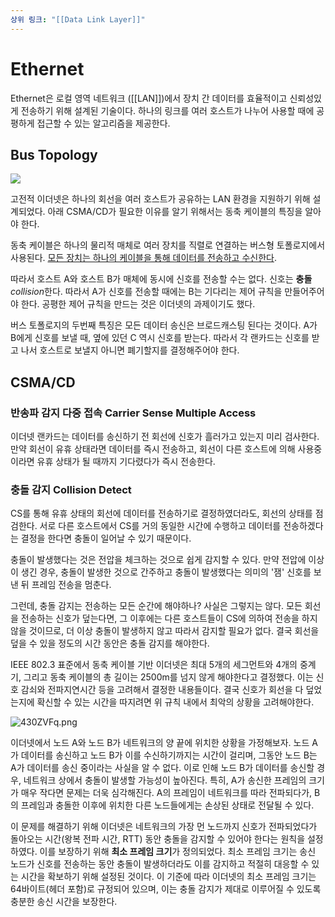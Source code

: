 ```yaml
---
상위 링크: "[[Data Link Layer]]"
---
```

# Ethernet
Ethernet은 로컬 영역 네트워크 ([[LAN]])에서 장치 간 데이터를 효율적이고 신뢰성있게 전송하기 위해 설계된 기술이다. 하나의 링크를 여러 호스트가 나누어 사용할 때에 공평하게 접근할 수 있는 알고리즘을 제공한다.
## Bus Topology
![](https://i.imgur.com/QR265ri.png)

고전적 이더넷은 하나의 회선을 여러 호스트가 공유하는 LAN 환경을 지원하기 위해 설계되었다. 아래 CSMA/CD가 필요한 이유를 알기 위해서는 동축 케이블의 특징을 알아야 한다.

동축 케이블은 하나의 물리적 매체로 여러 장치를 직렬로 연결하는 버스형 토폴로지에서 사용된다. [모든 장치는 하나의 케이블을 통해 데이터를 전송하고 수신한다](Multiple%20Access).

따라서 호스트 A와 호스트 B가 매체에 동시에 신호를 전송할 수는 없다. 신호는 **충돌***collision*한다. 따라서 A가 신호를 전송할 때에는 B는 기다리는 제어 규칙을 만들어주어야 한다. 공평한 제어 규칙을 만드는 것은 이더넷의 과제이기도 했다.

버스 토폴로지의 두번째 특징은 모든 데이터 송신은 브로드캐스팅 된다는 것이다. A가 B에게 신호를 보낼 때, 옆에 있던 C 역시 신호를 받는다. 따라서 각 랜카드는 신호를 받고 나서 호스트로 보낼지 아니면 폐기할지를 결정해주어야 한다.

## CSMA/CD
### 반송파 감지 다중 접속 Carrier Sense Multiple Access
이더넷 랜카드는 데이터를 송신하기 전 회선에 신호가 흘러가고 있는지 미리 검사한다. 만약 회선이 유휴 상태라면 데이터를 즉시 전송하고, 회선이 다른 호스트에 의해 사용중이라면 유휴 상태가 될 때까지 기다렸다가 즉시 전송한다.

### 충돌 감지 Collision Detect
CS를 통해 유휴 상태의 회선에 데이터를 전송하기로 결정하였더라도, 회선의 상태를 점검한다. 서로 다른 호스트에서 CS를 거의 동일한 시간에 수행하고 데이터를 전송하겠다는 결정을 한다면 충돌이 일어날 수 있기 때문이다.

충돌이 발생했다는 것은 전압을 체크하는 것으로 쉽게 감지할 수 있다. 만약 전압에 이상이 생긴 경우, 충돌이 발생한 것으로 간주하고 충돌이 발생했다는 의미의 '잼' 신호를 보낸 뒤 프레임 전송을 멈춘다.

그런데, 충돌 감지는 전송하는 모든 순간에 해야하나? 사실은 그렇지는 않다. 모든 회선을 전송하는 신호가 덮는다면,  그 이후에는 다른 호스트들이 CS에 의하여 전송을 하지 않을 것이므로, 더 이상 충돌이 발생하지 않고 따라서 감지할 필요가 없다. 결국 회선을 덮을 수 있을 정도의 시간 동안은 충돌 감지를 해야한다.

IEEE 802.3 표준에서 동축 케이블 기반 이더넷은 최대 5개의 세그먼트와 4개의 중계기, 그리고 동축 케이블의 총 길이는 2500m를 넘지 않게 해야한다고 결정했다. 이는 신호 감쇠와 전파지연시간 등을 고려해서 결정한 내용들이다. 결국 신호가 회선을 다 덮었는지에 확신할 수 있는 시간을 따지려면 위 규칙 내에서 최악의 상황을 고려해야한다.

![430ZVFq.png](https://i.imgur.com/430ZVFq.png)

이더넷에서 노드 A와 노드 B가 네트워크의 양 끝에 위치한 상황을 가정해보자. 노드 A가 데이터를 송신하고 노드 B가 이를 수신하기까지는 시간이 걸리며, 그동안 노드 B는 A가 데이터를 송신 중이라는 사실을 알 수 없다. 이로 인해 노드 B가 데이터를 송신할 경우, 네트워크 상에서 충돌이 발생할 가능성이 높아진다. 특히, A가 송신한 프레임의 크기가 매우 작다면 문제는 더욱 심각해진다. A의 프레임이 네트워크를 따라 전파되다가, B의 프레임과 충돌한 이후에 위치한 다른 노드들에게는 손상된 상태로 전달될 수 있다.

이 문제를 해결하기 위해 이더넷은 네트워크의 가장 먼 노드까지 신호가 전파되었다가 돌아오는 시간(왕복 전파 시간, RTT) 동안 충돌을 감지할 수 있어야 한다는 원칙을 설정하였다. 이를 보장하기 위해 **최소 프레임 크기**가 정의되었다. 최소 프레임 크기는 송신 노드가 신호를 전송하는 동안 충돌이 발생하더라도 이를 감지하고 적절히 대응할 수 있는 시간을 확보하기 위해 설정된 것이다. 이 기준에 따라 이더넷의 최소 프레임 크기는 64바이트(헤더 포함)로 규정되어 있으며, 이는 충돌 감지가 제대로 이루어질 수 있도록 충분한 송신 시간을 보장한다.
